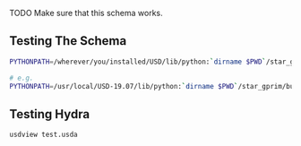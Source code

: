 TODO Make sure that this schema works.

## Testing The Schema

```bash
PYTHONPATH=/wherever/you/installed/USD/lib/python:`dirname $PWD`/star_gprim/build/install/lib/python2.7/site-packages:$PYTHONPATH PXR_PLUGINPATH_NAME=`dirname $PWD`/star_gprim/build/install/plugin/usd//resources python test.py

# e.g.
PYTHONPATH=/usr/local/USD-19.07/lib/python:`dirname $PWD`/star_gprim/build/install/lib/python2.7/site-packages:$PYTHONPATH PXR_PLUGINPATH_NAME=`dirname $PWD`/star_gprim/build/install/plugin/usd/testout/resources python test.py
```


## Testing Hydra
```bash
usdview test.usda
```
